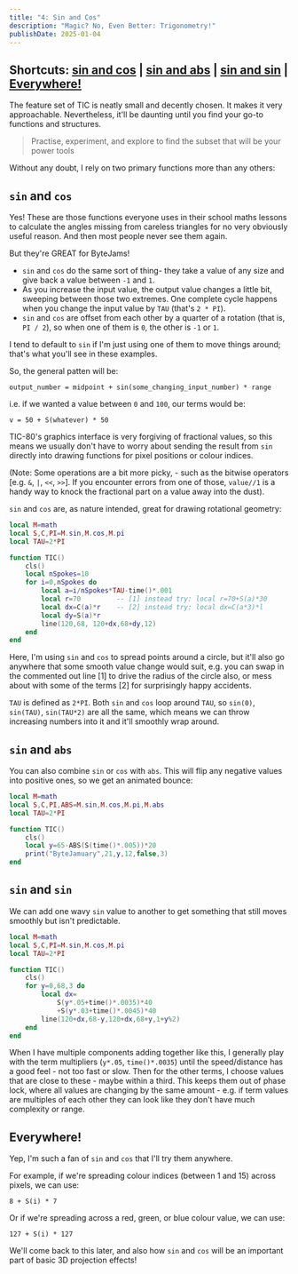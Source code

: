 ```yaml
---
title: "4: Sin and Cos"
description: "Magic? No, Even Better: Trigonometry!"
publishDate: 2025-01-04
---
```

Shortcuts:
[sin and cos](#sin-and-cos)
| [sin and abs](#sin-and-abs)
| [sin and sin](#sin-and-sin)
| [Everywhere!](#everywhere)
---

The feature set of TIC is neatly small and decently chosen. It makes it very approachable. Nevertheless, it'll be daunting until you find your go-to functions and structures.

> Practise, experiment, and explore to find the subset that will be your power tools

Without any doubt, I rely on two primary functions more than any others:

## `sin` and `cos`

Yes! These are those functions everyone uses in their school maths lessons to calculate the angles missing from careless triangles for no very obviously useful reason. And then most people never see them again.

But they're GREAT for ByteJams!

- `sin` and `cos` do the same sort of thing- they take a value of any size and give back a value between `-1` and `1`.
- As you increase the input value, the output value changes a little bit, sweeping between those two extremes. One complete cycle happens when you change the input value by `TAU` (that's `2 * PI`).
- `sin` and `cos` are offset from each other by a quarter of a rotation (that is, `PI / 2`), so when one of them is `0`, the other is `-1` or `1`.

I tend to default to `sin` if I'm just using one of them to move things around; that's what you'll see in these examples.

So, the general patten will be:

`output_number = midpoint + sin(some_changing_input_number) * range`

i.e. if we wanted a value between `0` and `100`, our terms would be:  

`v = 50 + S(whatever) * 50`

TIC-80's graphics interface is very forgiving of fractional values, so this means we usually don't have to worry about sending the result from `sin` directly into drawing functions for pixel positions or colour indices.

(Note: Some operations are a bit more picky, - such as the bitwise operators [e.g. `&`, `|`, `<<`, `>>`]. If you encounter errors from one of those, `value//1` is a handy way to knock the fractional part on a value away into the dust).

`sin` and `cos` are, as nature intended, great for drawing rotational geometry:

```lua
local M=math
local S,C,PI=M.sin,M.cos,M.pi
local TAU=2*PI

function TIC()
	cls()
	local nSpokes=10
	for i=0,nSpokes do
		local a=i/nSpokes*TAU-time()*.001
		local r=70         -- [1] instead try: local r=70+S(a)*30
		local dx=C(a)*r    -- [2] instead try: local dx=C(a*3)*l
		local dy=S(a)*r
		line(120,68, 120+dx,68+dy,12)
	end
end
```
Here, I'm using `sin` and `cos` to spread points around a circle, but it'll also go anywhere that some smooth value change would suit, e.g. you can swap in the commented out line [1] to drive the radius of the circle also, or mess about with some of the terms [2] for surprisingly happy accidents.

`TAU` is defined as `2*PI`. Both `sin` and `cos` loop around `TAU`, so `sin(0)`, `sin(TAU)`, `sin(TAU*2)` are all the same, which means we can throw increasing numbers into it and it'll smoothly wrap around.

## `sin` and `abs`

You can also combine `sin` or `cos` with `abs`. This will flip any negative values into positive ones, so we get an animated bounce:

```lua
local M=math
local S,C,PI,ABS=M.sin,M.cos,M.pi,M.abs
local TAU=2*PI

function TIC()
	cls()
	local y=65-ABS(S(time()*.005))*20
	print("ByteJamuary",21,y,12,false,3)
end
```

## `sin` and `sin`

We can add one wavy `sin` value to another to get something that still moves smoothly but isn't predictable.

```lua
local M=math
local S,C,PI=M.sin,M.cos,M.pi
local TAU=2*PI

function TIC()
    cls()
    for y=0,68,3 do
        local dx=
            S(y*.05+time()*.0035)*40
            +S(y*.03+time()*.0045)*40
        line(120+dx,68-y,120+dx,68+y,1+y%2)
    end
end
```
When I have multiple components adding together like this, I generally play with the term multipliers (`y*.05`, `time()*.0035`) until the speed/distance has a good feel - not too fast or slow. Then for the other terms, I choose values that are close to these - maybe within a third. This keeps them out of phase lock, where all values are changing by the same amount - e.g. if term values are multiples of each other they can look like they don't have much complexity or range.

## Everywhere!

Yep, I'm such a fan of `sin` and `cos` that I'll try them anywhere.

For example, if we're spreading colour indices (between 1 and 15) across pixels, we can use:

`8 + S(i) * 7`

Or if we're spreading across a red, green, or blue colour value, we can use:

`127 + S(i) * 127`

We'll come back to this later, and also how `sin` and `cos` will be an important part of basic 3D projection effects!